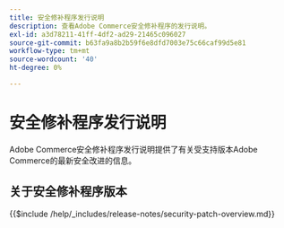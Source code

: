 ```yaml
---
title: 安全修补程序发行说明
description: 查看Adobe Commerce安全修补程序的发行说明。
exl-id: a3d78211-41ff-4df2-ad29-21465c096027
source-git-commit: b63fa9a8b2b59f6e8dfd7003e75c66caf99d5e81
workflow-type: tm+mt
source-wordcount: '40'
ht-degree: 0%

---
```



# 安全修补程序发行说明

Adobe Commerce安全修补程序发行说明提供了有关受支持版本Adobe Commerce的最新安全改进的信息。

## 关于安全修补程序版本

{{$include /help/_includes/release-notes/security-patch-overview.md}}
